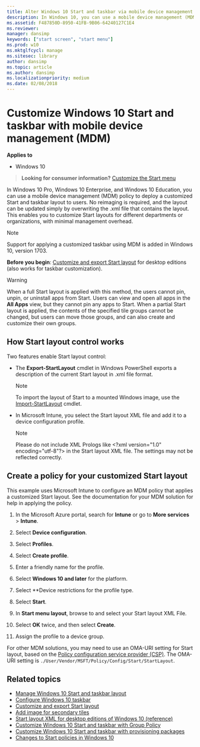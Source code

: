 ```yaml
---
title: Alter Windows 10 Start and taskbar via mobile device management
description: In Windows 10, you can use a mobile device management (MDM) policy to deploy a customized Start and tasbkar layout to users.
ms.assetid: F487850D-8950-41FB-9B06-64240127C1E4
ms.reviewer: 
manager: dansimp
keywords: ["start screen", "start menu"]
ms.prod: w10
ms.mktglfcycl: manage
ms.sitesec: library
author: dansimp
ms.topic: article
ms.author: dansimp
ms.localizationpriority: medium
ms.date: 02/08/2018
---
```


# Customize Windows 10 Start and taskbar with mobile device management (MDM)


**Applies to**

- Windows 10


>**Looking for consumer information?** [Customize the Start menu](https://go.microsoft.com/fwlink/p/?LinkId=623630)

In Windows 10 Pro, Windows 10 Enterprise, and Windows 10 Education, you can use a mobile device management (MDM) policy to deploy a customized Start and taskbar layout to users. No reimaging is required, and the layout can be updated simply by overwriting the .xml file that contains the layout. This enables you to customize Start layouts for different departments or organizations, with minimal management overhead.

>[!NOTE]
>Support for applying a customized taskbar using MDM is added in Windows 10, version 1703.

**Before you begin**: [Customize and export Start layout](customize-and-export-start-layout.md) for desktop editions (also works for taskbar customization).

>[!WARNING]
>When a full Start layout is applied with this method, the users cannot pin, unpin, or uninstall apps from Start. Users can view and open all apps in the **All Apps** view, but they cannot pin any apps to Start. When a partial Start layout is applied, the contents of the specified tile groups cannot be changed, but users can move those groups, and can also create and customize their own groups.

 

## <a href="" id="bkmk-howstartscreencontrolworks"></a>How Start layout control works


Two features enable Start layout control:

-   The **Export-StartLayout** cmdlet in Windows PowerShell exports a description of the current Start layout in .xml file format. 

    >[!NOTE]
    >To import the layout of Start to a mounted Windows image, use the [Import-StartLayout](https://docs.microsoft.com/powershell/module/startlayout/import-startlayout) cmdlet.

     

-   In Microsoft Intune, you select the Start layout XML file and add it to a device configuration profile. 

    >[!NOTE]
    >Please do not include XML Prologs like \<?xml version="1.0" encoding="utf-8"?\> in the Start layout XML file. The settings may not be reflected correctly.

## <a href="" id="bkmk-domaingpodeployment"></a>Create a policy for your customized Start layout


This example uses Microsoft Intune to configure an MDM policy that applies a customized Start layout. See the documentation for your MDM solution for help in applying the policy.

1.  In the Microsoft Azure portal, search for **Intune** or go to **More services** > **Intune**.

2.  Select **Device configuration**.

3.  Select **Profiles**.

4.  Select **Create profile**.

5.  Enter a friendly name for the profile.

6.  Select **Windows 10 and later** for the platform.

7. Select **Device restrictions for the profile type.

8. Select **Start**.

9. In **Start menu layout**, browse to and select your Start layout XML File.

10. Select **OK** twice, and then select **Create**.

11. Assign the profile to a device group.

For other MDM solutions, you may need to use an OMA-URI setting for Start layout, based on the [Policy configuration service provider (CSP)](https://go.microsoft.com/fwlink/p/?LinkID=623244). The OMA-URI setting is `./User/Vendor/MSFT/Policy/Config/Start/StartLayout`.


## Related topics


- [Manage Windows 10 Start and taskbar layout](windows-10-start-layout-options-and-policies.md)
- [Configure Windows 10 taskbar](configure-windows-10-taskbar.md)
- [Customize and export Start layout](customize-and-export-start-layout.md)
- [Add image for secondary tiles](start-secondary-tiles.md)
- [Start layout XML for desktop editions of Windows 10 (reference)](start-layout-xml-desktop.md)
- [Customize Windows 10 Start and taskbar with Group Policy](customize-windows-10-start-screens-by-using-group-policy.md)
- [Customize Windows 10 Start and taskbar with provisioning packages](customize-windows-10-start-screens-by-using-provisioning-packages-and-icd.md)
- [Changes to Start policies in Windows 10](changes-to-start-policies-in-windows-10.md)
 

 





